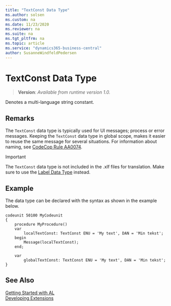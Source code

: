 ```yaml
---
title: "TextConst Data Type"
ms.author: solsen
ms.custom: na
ms.date: 11/23/2020
ms.reviewer: na
ms.suite: na
ms.tgt_pltfrm: na
ms.topic: article
ms.service: "dynamics365-business-central"
author: SusanneWindfeldPedersen
---
```

[//]: # (START>DO_NOT_EDIT)
[//]: # (IMPORTANT:Do not edit any of the content between here and the END>DO_NOT_EDIT.)
[//]: # (Any modifications should be made in the .xml files in the ModernDev repo.)
# TextConst Data Type
> **Version**: _Available from runtime version 1.0._

Denotes a multi-language string constant.




[//]: # (IMPORTANT: END>DO_NOT_EDIT)

## Remarks
The `TextConst` data type is typically used for UI messages; process or error messages. Keeping the `TextConst` data type in global scope, makes it easier to reuse the same message for several situations. For information about naming, see [CodeCop Rule AA0074](../../analyzers/codecop-aa0074-textconstlabelvariablenamesshouldhaveapprovedsuffix.md).

> [!IMPORTANT]  
> The `TextConst` data type is not included in the .xlf files for translation. Make sure to use the [Label Data Type](../label/label-data-type.md) instead.

## Example
The data type can be declared with the syntax as shown in the example below.

```al
codeunit 50100 MyCodeunit
{
    procedure MyProcedure()
    var
        localTextConst: TextConst ENU = 'My text', DAN = 'Min tekst';
    begin
        Message(localTextConst);
    end;

    var
        globalTextConst: TextConst ENU = 'My text', DAN = 'Min tekst';
}

```

## See Also  
[Getting Started with AL](../../devenv-get-started.md)  
[Developing Extensions](../../devenv-dev-overview.md)  